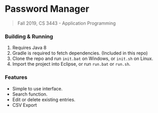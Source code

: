 # Password Manager
> Fall 2019, CS 3443 - Application Programming

### Building & Running
1. Requires Java 8
2. Gradle is required to fetch dependencies. (Included in this repo)
3. Clone the repo and run `init.bat` on Windows, or `init.sh` on Linux.  
4. Import the project into Eclipse, or run `run.bat` or `run.sh`.

### Features
- Simple to use interface.
- Search function.
- Edit or delete existing entries.
- CSV Export

